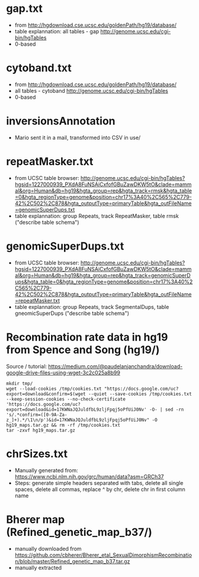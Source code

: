 # gap.txt

* from http://hgdownload.cse.ucsc.edu/goldenPath/hg19/database/
* table explannation: all tables - gap http://genome.ucsc.edu/cgi-bin/hgTables
* 0-based

# cytoband.txt

* from http://hgdownload.cse.ucsc.edu/goldenPath/hg19/database/
* all tables - cytoband http://genome.ucsc.edu/cgi-bin/hgTables
* 0-based

# inversionsAnnotation 

* Mario sent it in a mail, transformed into CSV in use/

# repeatMasker.txt

* from UCSC table browser: http://genome.ucsc.edu/cgi-bin/hgTables?hgsid=1227000939_PXdA8FuNSAiCxfofGBuZawDKW5tO&clade=mammal&org=Human&db=hg19&hgta_group=rep&hgta_track=rmsk&hgta_table=0&hgta_regionType=genome&position=chr17%3A40%2C565%2C779-42%2C502%2C878&hgta_outputType=primaryTable&hgta_outFileName=genomicSuperDups.txt
* table explannation: group Repeats, track RepeatMasker, table rmsk ("describe table schema")

# genomicSuperDups.txt

* from UCSC table browser: http://genome.ucsc.edu/cgi-bin/hgTables?hgsid=1227000939_PXdA8FuNSAiCxfofGBuZawDKW5tO&clade=mammal&org=Human&db=hg19&hgta_group=rep&hgta_track=genomicSuperDups&hgta_table=0&hgta_regionType=genome&position=chr17%3A40%2C565%2C779-42%2C502%2C878&hgta_outputType=primaryTable&hgta_outFileName=repeatMasker.txt
* table explannation: group Repeats, track SegmentalDups, table gneomicSuperDups ("describe table schema")

# Recombination rate data in hg19 from Spence and Song (hg19/)

Source / tutorial: https://medium.com/@paudelanjanchandra/download-google-drive-files-using-wget-3c2c025a8b99

```
mkdir tmp/
wget --load-cookies /tmp/cookies.txt "https://docs.google.com/uc?export=download&confirm=$(wget --quiet --save-cookies /tmp/cookies.txt --keep-session-cookies --no-check-certificate 'https://docs.google.com/uc?export=download&id=17KWNaJQJuldfbL9zljFpqj5oPfUiJ0Nv' -O- | sed -rn 's/.*confirm=([0-9A-Za-z_]+).*/\1\n/p')&id=17KWNaJQJuldfbL9zljFpqj5oPfUiJ0Nv" -O hg19_maps.tar.gz && rm -rf /tmp/cookies.txt
tar -zxvf hg19_maps.tar.gz 
```

# chrSizes.txt

* Manually generated from: https://www.ncbi.nlm.nih.gov/grc/human/data?asm=GRCh37
* Steps: generate simple headers separated with tabs, delete all single spaces, delete all commas, replace ^ by chr, delete chr in first column name

# Bherer map (Refined_genetic_map_b37/)

* manually downloaded from https://github.com/cbherer/Bherer_etal_SexualDimorphismRecombination/blob/master/Refined_genetic_map_b37.tar.gz
* manually extracted